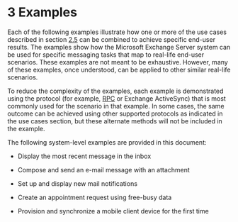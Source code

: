 <html dir="LTR" xmlns:mshelp="http://msdn.microsoft.com/mshelp" xmlns:ddue="http://ddue.schemas.microsoft.com/authoring/2003/5" xmlns:xlink="http://www.w3.org/1999/xlink" xmlns:tool="http://www.microsoft.com/tooltip">
    <head>
        <meta http-equiv="Content-Type" content="text/html; CHARSET=utf-8"></meta>
        <meta name="save" content="history"></meta>
        <title>3 Examples</title>
        <xml>
            <mshelp:toctitle title="3 Examples"></mshelp:toctitle>
            <mshelp:rltitle title="[MS-OXPROTO]: Examples"></mshelp:rltitle>
            <mshelp:keyword index="A" term="e2d44907-19ed-472e-a2ec-6c8cabbafcf4"></mshelp:keyword>
            <mshelp:attr name="DCSext.ContentType" value="open specification"></mshelp:attr>
            <mshelp:attr name="AssetID" value="e2d44907-19ed-472e-a2ec-6c8cabbafcf4"></mshelp:attr>
            <mshelp:attr name="TopicType" value="kbRef"></mshelp:attr>
            <mshelp:attr name="DCSext.Title" value="[MS-OXPROTO]: Examples" />
        </xml>
    </head>
    <body>
        <div id="header">
            <h1 class="heading">3 Examples</h1>
        </div>
        <div id="mainSection">
            <div id="mainBody">
                <div id="allHistory" class="saveHistory"></div>
                <div id="sectionSection0" class="section" name="collapseableSection">
                    

<p>Each of the following examples illustrate how one or more of
the use cases described in section <a href="24d8638b-3a29-420d-9611-905a4e9cf679.htm">2.5</a> can be combined to
achieve specific end-user results. The examples show how the Microsoft Exchange
Server system can be used for specific messaging tasks that map to real-life
end-user scenarios. These examples are not meant to be exhaustive. However, many
of these examples, once understood, can be applied to other similar real-life
scenarios. </p>

<p>To reduce the complexity of the examples, each example is
demonstrated using the protocol (for example, <a href="f888c37a-d994-4b91-96a5-e88cfbd66bd6.htm#gt_8a7f6700-8311-45bc-af10-82e10accd331">RPC</a> or Exchange ActiveSync)
that is most commonly used for the scenario in that example. In some cases, the
same outcome can be achieved using other supported protocols as indicated in
the use cases section, but these alternate methods will not be included in the
example.</p>

<p>The following system-level examples are provided in this
document:</p>

<ul><li><p><span><span> 
</span></span>Display the most recent message in the inbox</p>

</li><li><p><span><span> 
</span></span>Compose and send an e-mail message with an attachment</p>

</li><li><p><span><span> 
</span></span>Set up and display new mail notifications</p>

</li><li><p><span><span> 
</span></span>Create an appointment request using free-busy data</p>

</li><li><p><span><span> 
</span></span>Provision and synchronize a mobile client device for the first
time</p>

</li></ul>
                </div>
            </div>
        </div>
    </body>
</html>